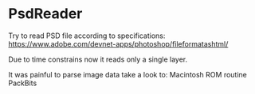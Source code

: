 # PsdReader

Try to read PSD file according to specifications:
https://www.adobe.com/devnet-apps/photoshop/fileformatashtml/

Due to time constrains now it reads only a single layer.

It was painful to parse image data take a look to:
Macintosh ROM routine PackBits
